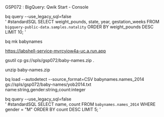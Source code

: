 GSP072 :  BigQuery: Qwik Start - Console 

bq query --use_legacy_sql=false \
'
#standardSQL
SELECT
 weight_pounds, state, year, gestation_weeks
FROM
 `bigquery-public-data.samples.natality`
ORDER BY weight_pounds DESC LIMIT 10;
'

bq mk babynames

https://labshell-service-mvrcyiow4a-uc.a.run.app

gsutil cp gs://spls/gsp072/baby-names.zip .

unzip baby-names.zip

bq load --autodetect --source_format=CSV babynames.names_2014 gs://spls/gsp072/baby-names/yob2014.txt name:string,gender:string,count:integer


bq query --use_legacy_sql=false \
'
#standardSQL
SELECT
 name, count
FROM
 `babynames.names_2014`
WHERE
 gender = "M"
ORDER BY count DESC LIMIT 5;
'

